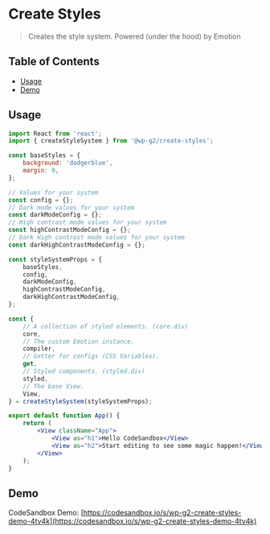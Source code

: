 # Create Styles

> Creates the style system. Powered (under the hood) by Emotion

## Table of Contents

<!-- START doctoc generated TOC please keep comment here to allow auto update -->
<!-- DON'T EDIT THIS SECTION, INSTEAD RE-RUN doctoc TO UPDATE -->

-   [Usage](#usage)
-   [Demo](#demo)

<!-- END doctoc generated TOC please keep comment here to allow auto update -->

## Usage

```jsx
import React from 'react';
import { createStyleSystem } from '@wp-g2/create-styles';

const baseStyles = {
	background: 'dodgerblue',
	margin: 0,
};

// Values for your system
const config = {};
// Dark mode values for your system
const darkModeConfig = {};
// High contrast mode values for your system
const highContrastModeConfig = {};
// Dark High contrast mode values for your system
const darkHighContrastModeConfig = {};

const styleSystemProps = {
	baseStyles,
	config,
	darkModeConfig,
	highContrastModeConfig,
	darkHighContrastModeConfig,
};

const {
	// A collection of styled elements. (core.div)
	core,
	// The custom Emotion instance.
	compiler,
	// Getter for configs (CSS Variables).
	get,
	// Styled components. (styled.div)
	styled,
	// The base View.
	View,
} = createStyleSystem(styleSystemProps);

export default function App() {
	return (
		<View className="App">
			<View as="h1">Hello CodeSandbox</View>
			<View as="h2">Start editing to see some magic happen!</View>
		</View>
	);
}
```

## Demo

CodeSandbox Demo:
[https://codesandbox.io/s/wp-g2-create-styles-demo-4tv4k](https://codesandbox.io/s/wp-g2-create-styles-demo-4tv4k)
